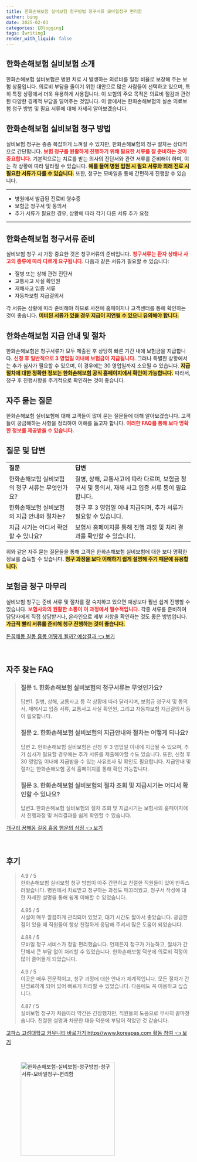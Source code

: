 ```yaml
---
title: 한화손해보험 실비보험 청구방법 청구서류 모바일청구 편리함
author: bing
date: 2025-02-03
categories: [Blogging]
tags: [writing]
render_with_liquid: false
---
```



<h2 id='한화손해보험_실비보험_소개'>한화손해보험 실비보험 소개</h2>

<p>한화손해보험 실비보험은 병원 치료 시 발생하는 의료비를 일정 비율로 보장해 주는 보험 상품입니다. 의료비 부담을 줄이기 위한 대안으로 많은 사람들이 선택하고 있으며, 특히 특정 상황에서 더욱 유용하게 사용됩니다. 이 보험의 주요 목적은 의료비 절감과 관련된 다양한 경제적 부담을 덜어주는 것입니다. 이 글에서는 한화손해보험의 실손 의료보험 청구 방법 및 필요 서류에 대해 자세히 알아보겠습니다.</p>

<h2 id='한화손해보험_실비보험_청구방법'>한화손해보험 실비보험 청구 방법</h2>

<p>실비보험 청구는 종종 복잡하게 느껴질 수 있지만, 한화손해보험의 청구 절차는 상대적으로 간단합니다. <b><span style="color: #ee2323;">보험 청구를 원활하게 진행하기 위해 필요한 서류를 잘 준비하는 것이 중요합니다.</span></b> 기본적으로는 치료를 받는 의사의 진단서와 관련 서류를 준비해야 하며, 이는 각 상황에 따라 달라질 수 있습니다. <b><span style="background-color: #ffe066;">예를 들어 병원 입원 시 필요 서류와 외래 진료 시 필요한 서류가 다를 수 있습니다.</span></b> 또한, 청구는 모바일을 통해 간편하게 진행할 수 있습니다.</p>

<hr />

<ul>
    <li>병원에서 발급된 진료비 영수증</li>
    <li>보험금 청구서 및 동의서</li>
    <li>추가 서류가 필요한 경우, 상황에 따라 각기 다른 서류 추가 요청</li>
</ul>

<hr />

<h2 id='한화손해보험_청구서류_준비'>한화손해보험 청구서류 준비</h2>

<p>실비보험 청구 시 가장 중요한 것은 청구서류의 준비입니다. <b><span style="color: #ee2323;">청구서류는 환자 상태나 사고의 종류에 따라 다르게 요구됩니다.</span></b> 다음과 같은 서류가 필요할 수 있습니다:</p>

<ul>
    <li>질병 또는 상해 관련 진단서</li>
    <li>교통사고 사실 확인원</li>
    <li>재해사고 입증 서류</li>
    <li>자동차보험 지급결의서</li>
</ul>

<p>각 서류는 상황에 따라 준비해야 하므로 사전에 홈페이지나 고객센터를 통해 확인하는 것이 좋습니다. <b><span style="background-color: #ffe066;">미비된 서류가 있을 경우 지급이 지연될 수 있으니 유의해야 합니다.</span></b></p>

<h2 id='한화손해보험_지급안내_및_절차'>한화손해보험 지급 안내 및 절차</h2>

<p>한화손해보험은 청구서류가 모두 제출된 후 상당히 빠른 기간 내에 보험금을 지급합니다. <b><span style="color: #ee2323;">신청 후 일반적으로 3 영업일 이내에 보험금이 지급됩니다.</span></b> 그러나 특별한 상황에서는 추가 심사가 필요할 수 있으며, 이 경우에는 30 영업일까지 소요될 수 있습니다. <b><span style="background-color: #ffe066;">지급 절차에 대한 정확한 정보는 한화손해보험 공식 홈페이지에서 확인이 가능합니다.</span></b> 따라서, 청구 후 진행사항을 주기적으로 확인하는 것이 좋습니다.</p>

<h2 id='자주_묻는_질문'>자주 묻는 질문</h2>

<p>한화손해보험 실비보험에 대해 고객들이 많이 묻는 질문들에 대해 알아보겠습니다. 고객들이 궁금해하는 사항을 정리하여 이해를 돕고자 합니다. <b><span style="color: #ee2323;">이러한 FAQ를 통해 보다 명확한 정보를 제공받을 수 있습니다.</span></b></p>

<h2 id='질문_및_답변'>질문 및 답변</h2>

<table>
    <tr>
        <td><b>질문</b></td>
        <td><b>답변</b></td>
    </tr>
    <tr>
        <td>한화손해보험 실비보험의 청구 서류는 무엇인가요?</td>
        <td>질병, 상해, 교통사고에 따라 다르며, 보험금 청구서 및 동의서, 재해 사고 입증 서류 등이 필요합니다.</td>
    </tr>
    <tr>
        <td>한화손해보험 실비보험의 지급 안내와 절차는?</td>
        <td>청구 후 3 영업일 이내 지급되며, 추가 서류가 필요할 수 있습니다.</td>
    </tr>
    <tr>
        <td>지급 시기는 어디서 확인할 수 있나요?</td>
        <td>보험사 홈페이지를 통해 진행 과정 및 처리 결과를 확인할 수 있습니다.</td>
    </tr>
</table>

<p>위와 같은 자주 묻는 질문들을 통해 고객은 한화손해보험 실비보험에 대한 보다 명확한 정보를 습득할 수 있습니다. <b><span style="background-color: #ffe066;">청구 과정을 보다 이해하기 쉽게 설명해 주기 때문에 유용합니다.</span></b></p>

<h2 id='보험금_청구_마무리'>보험금 청구 마무리</h2>

<p>실비보험 청구는 준비 서류 및 절차를 잘 숙지하고 있으면 예상보다 훨씬 쉽게 진행할 수 있습니다. <b><span style="color: #ee2323;">보험사와의 원활한 소통이 이 과정에서 필수적입니다.</span></b> 각종 서류를 준비하여 담당자에게 직접 상담받거나, 온라인으로 세부 사항을 확인하는 것도 좋은 방법입니다. <b><span style="background-color: #ffe066;">가급적 빨리 서류를 준비해 청구 진행하는 것이 좋습니다.</span></b></p>


<p><a class="click-button" title="돈꿈해몽 길몽 흉몽 어떻게 될까? 예상결과" href="https://aptwhite.github.io/posts/%EB%8F%88%EA%BF%88%ED%95%B4%EB%AA%BD-%EA%B8%B8%EB%AA%BD-%ED%9D%89%EB%AA%BD-%EC%96%B4%EB%96%BB%EA%B2%8C-%EB%90%A0%EA%B9%8C-%EC%98%88%EC%83%81%EA%B2%B0%EA%B3%BC/" rel="dofollow">돈꿈해몽 길몽 흉몽 어떻게 될까? 예상결과 👈 보기</a></p><br>
<h2 id='자주_찾는_FAQ'>자주 찾는 FAQ</h2>
<div itemscope="" itemtype="https://schema.org/FAQPage"> 
<blockquote> 
<div itemscope="" itemprop="mainEntity" itemtype="https://schema.org/Question"> 
<h3 itemprop="name">질문 1. 한화손해보험 실비보험의 청구서류는 무엇인가요?</h3> 
<div itemscope="" itemprop="acceptedAnswer" itemtype="https://schema.org/Answer"> 
<span itemprop="text"> 
<p>답변1. 질병, 상해, 교통사고 등 각 상황에 따라 달라지며, 보험금 청구서 및 동의서, 재해사고 입증 서류, 교통사고 사실 확인원, 그리고 자동차보험 지급결의서 등이 필요합니다.</p> 
</span> 
</div> 
</div> 
<div itemscope="" itemprop="mainEntity" itemtype="https://schema.org/Question"> 
<h3 itemprop="name">질문 2. 한화손해보험 실비보험의 지급안내와 절차는 어떻게 되나요?</h3> 
<div itemscope="" itemprop="acceptedAnswer" itemtype="https://schema.org/Answer"> 
<span itemprop="text"> 
<p>답변 2. 한화손해보험 실비보험은 신청 후 3 영업일 이내에 지급될 수 있으며, 추가 심사가 필요할 경우에는 추가 서류를 제출해야할 수도 있습니다. 또한, 신청 후 30 영업일 이내에 지급받을 수 있는 사유조사 및 확인도 필요합니다. 지급안내 및 절차는 한화손해보험 공식 홈페이지를 통해 확인 가능합니다.</p> 
</span> 
</div> 
</div> 
<div itemscope="" itemprop="mainEntity" itemtype="https://schema.org/Question"> 
<h3 itemprop="name">질문 3. 한화손해보험 실비보험의 절차 조회 및 지급시기는 어디서 확인할 수 있나요?</h3> 
<div itemscope="" itemprop="acceptedAnswer" itemtype="https://schema.org/Answer"> 
<span itemprop="text"> 
<p>답변3. 한화손해보험 실비보험의 절차 조회 및 지급시기는 보험사의 홈페이지에서 진행과정 및 처리결과를 쉽게 확인할 수 있습니다.</p> 
</span> 
</div> 
</div> 
</blockquote> 
</div>
<p><a class="click-button" title="개구리 꿈해몽 길몽 흉몽 행운의 상징" href="https://aptwhite.github.io/posts/%EA%B0%9C%EA%B5%AC%EB%A6%AC-%EA%BF%88%ED%95%B4%EB%AA%BD-%EA%B8%B8%EB%AA%BD-%ED%9D%89%EB%AA%BD-%ED%96%89%EC%9A%B4%EC%9D%98-%EC%83%81%EC%A7%95/" rel="dofollow">개구리 꿈해몽 길몽 흉몽 행운의 상징 👈 보기</a></p><br>
<h2 id='후기'>후기</h2>
<div itemscope itemtype="https://schema.org/Product">
  <blockquote>
  <div itemprop="review" itemscope itemtype="https://schema.org/Review">
      <div itemprop="reviewRating" itemscope itemtype="https://schema.org/Rating"> <span itemprop="ratingValue">4.9</span> / <span itemprop="bestRating">5</span> </div>
      <span itemprop="reviewBody">한화손해보험 실비보험 청구 방법이 아주 간편하고 친절한 직원들이 있어 만족스러웠습니다. 병원에서 치료받고 청구하는 과정도 매끄러웠고, 청구서 작성에 대한 자세한 설명을 통해 쉽게 이해할 수 있었습니다.</span>
  </div>
  <br>
  <div itemprop="review" itemscope itemtype="https://schema.org/Review">
      <div itemprop="reviewRating" itemscope itemtype="https://schema.org/Rating"> <span itemprop="ratingValue">4.95</span> / <span itemprop="bestRating">5</span> </div>
      <span itemprop="reviewBody">시설이 매우 깔끔하게 관리되어 있었고, 대기 시간도 짧아서 좋았습니다. 궁금한 점이 있을 때 직원들이 항상 친절하게 응답해 주셔서 많은 도움이 되었습니다.</span>
  </div>
  <br>
  <div itemprop="review" itemscope itemtype="https://schema.org/Review">
      <div itemprop="reviewRating" itemscope itemtype="https://schema.org/Rating"> <span itemprop="ratingValue">4.88</span> / <span itemprop="bestRating">5</span> </div>
      <span itemprop="reviewBody">모바일 청구 서비스가 정말 편리했습니다. 언제든지 청구가 가능하고, 절차가 간단해서 큰 부담 없이 처리할 수 있었습니다. 한화손해보험 덕분에 의료비 걱정이 많이 줄어들게 되었습니다.</span>
  </div>
  <br>
  <div itemprop="review" itemscope itemtype="https://schema.org/Review">
      <div itemprop="reviewRating" itemscope itemtype="https://schema.org/Rating"> <span itemprop="ratingValue">4.9</span> / <span itemprop="bestRating">5</span> </div>
      <span itemprop="reviewBody">이곳은 매우 전문적이고, 청구 과정에 대한 안내가 체계적입니다. 모든 절차가 간단명료하게 되어 있어 빠르게 처리할 수 있었습니다. 다음에도 꼭 이용하고 싶습니다.</span>
  </div>
  <br>
  <div itemprop="review" itemscope itemtype="https://schema.org/Review">
      <div itemprop="reviewRating" itemscope itemtype="https://schema.org/Rating"> <span itemprop="ratingValue">4.87</span> / <span itemprop="bestRating">5</span> </div>
      <span itemprop="reviewBody">실비보험 청구가 처음이라 약간은 긴장했지만, 직원들의 도움으로 무사히 끝마쳤습니다. 친절한 설명과 차분한 대응 덕분에 부담이 적었던 것 같습니다.</span>
  </div>
  </blockquote>
</div>
<p><a class="click-button" title="고파스 고려대학교 커뮤니티 바로가기 https//www.koreapas.com 활동 참여" href="https://aptwhite.github.io/posts/%EA%B3%A0%ED%8C%8C%EC%8A%A4-%EA%B3%A0%EB%A0%A4%EB%8C%80%ED%95%99%EA%B5%90-%EC%BB%A4%EB%AE%A4%EB%8B%88%ED%8B%B0-%EB%B0%94%EB%A1%9C%EA%B0%80%EA%B8%B0-httpswww.koreapas.com-%ED%99%9C%EB%8F%99-%EC%B0%B8%EC%97%AC/" rel="dofollow">고파스 고려대학교 커뮤니티 바로가기 https//www.koreapas.com 활동 참여 👈 보기</a></p><br>
<figure class="image"><img src="https://aptwhite.github.io/assets/img/thumbnail/한화손해보험-실비보험-청구방법-청구서류-모바일청구-편리함.webp" alt="한화손해보험-실비보험-청구방법-청구서류-모바일청구-편리함" width="256" height="256"></figure>